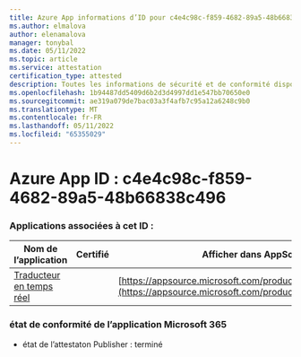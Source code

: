 ```yaml
---
title: Azure App informations d’ID pour c4e4c98c-f859-4682-89a5-48b66838c496
ms.author: elmalova
author: elenamalova
manager: tonybal
ms.date: 05/11/2022
ms.topic: article
ms.service: attestation
certification_type: attested
description: Toutes les informations de sécurité et de conformité disponibles pour c4e4c98c-f859-4682-89a5-48b66838c496.
ms.openlocfilehash: 1b94487dd5409d6b2d3d4997dd1e547bb70650e0
ms.sourcegitcommit: ae319a079de7bac03a3f4afb7c95a12a6248c9b0
ms.translationtype: MT
ms.contentlocale: fr-FR
ms.lasthandoff: 05/11/2022
ms.locfileid: "65355029"
---
```

# <a name="azure-app-id-c4e4c98c-f859-4682-89a5-48b66838c496"></a>Azure App ID : c4e4c98c-f859-4682-89a5-48b66838c496


### <a name="apps-associated-with-this-id"></a>Applications associées à cet ID :
| **Nom de l’application** | **Certifié** | **Afficher dans AppSource** |
|--------------|---------------|-----------------------|
| [Traducteur en temps réel](../forward/WA200002171.md) |  | [https://appsource.microsoft.com/product/office/WA200002171](https://appsource.microsoft.com/product/office/WA200002171) |

### <a name="microsoft-365-app-compliance-status"></a>état de conformité de l’application Microsoft 365
- état de l’attestaton Publisher : terminé
